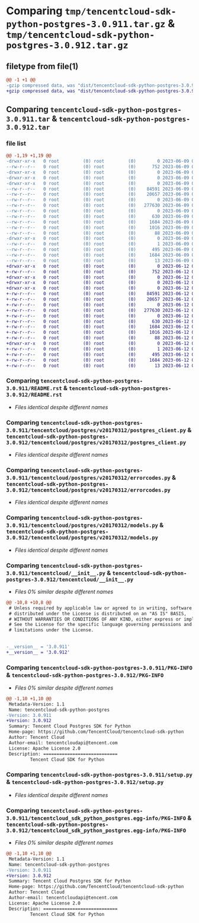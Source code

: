 # Comparing `tmp/tencentcloud-sdk-python-postgres-3.0.911.tar.gz` & `tmp/tencentcloud-sdk-python-postgres-3.0.912.tar.gz`

## filetype from file(1)

```diff
@@ -1 +1 @@
-gzip compressed data, was "dist/tencentcloud-sdk-python-postgres-3.0.911.tar", last modified: Fri Jun  9 02:24:38 2023, max compression
+gzip compressed data, was "dist/tencentcloud-sdk-python-postgres-3.0.912.tar", last modified: Mon Jun 12 03:09:25 2023, max compression
```

## Comparing `tencentcloud-sdk-python-postgres-3.0.911.tar` & `tencentcloud-sdk-python-postgres-3.0.912.tar`

### file list

```diff
@@ -1,19 +1,19 @@
-drwxr-xr-x   0 root         (0) root         (0)        0 2023-06-09 02:24:38.000000 tencentcloud-sdk-python-postgres-3.0.911/
--rw-r--r--   0 root         (0) root         (0)      752 2023-06-09 02:24:38.000000 tencentcloud-sdk-python-postgres-3.0.911/README.rst
-drwxr-xr-x   0 root         (0) root         (0)        0 2023-06-09 02:24:38.000000 tencentcloud-sdk-python-postgres-3.0.911/tencentcloud/
-drwxr-xr-x   0 root         (0) root         (0)        0 2023-06-09 02:24:38.000000 tencentcloud-sdk-python-postgres-3.0.911/tencentcloud/postgres/
-drwxr-xr-x   0 root         (0) root         (0)        0 2023-06-09 02:24:38.000000 tencentcloud-sdk-python-postgres-3.0.911/tencentcloud/postgres/v20170312/
--rw-r--r--   0 root         (0) root         (0)    84591 2023-06-09 02:24:38.000000 tencentcloud-sdk-python-postgres-3.0.911/tencentcloud/postgres/v20170312/postgres_client.py
--rw-r--r--   0 root         (0) root         (0)    20657 2023-06-09 02:24:38.000000 tencentcloud-sdk-python-postgres-3.0.911/tencentcloud/postgres/v20170312/errorcodes.py
--rw-r--r--   0 root         (0) root         (0)        0 2023-06-09 02:24:38.000000 tencentcloud-sdk-python-postgres-3.0.911/tencentcloud/postgres/v20170312/__init__.py
--rw-r--r--   0 root         (0) root         (0)   277630 2023-06-09 02:24:38.000000 tencentcloud-sdk-python-postgres-3.0.911/tencentcloud/postgres/v20170312/models.py
--rw-r--r--   0 root         (0) root         (0)        0 2023-06-09 02:24:38.000000 tencentcloud-sdk-python-postgres-3.0.911/tencentcloud/postgres/__init__.py
--rw-r--r--   0 root         (0) root         (0)      630 2023-06-09 02:24:38.000000 tencentcloud-sdk-python-postgres-3.0.911/tencentcloud/__init__.py
--rw-r--r--   0 root         (0) root         (0)     1684 2023-06-09 02:24:38.000000 tencentcloud-sdk-python-postgres-3.0.911/PKG-INFO
--rw-r--r--   0 root         (0) root         (0)     1016 2023-06-09 02:24:38.000000 tencentcloud-sdk-python-postgres-3.0.911/setup.py
--rw-r--r--   0 root         (0) root         (0)       88 2023-06-09 02:24:38.000000 tencentcloud-sdk-python-postgres-3.0.911/setup.cfg
-drwxr-xr-x   0 root         (0) root         (0)        0 2023-06-09 02:24:38.000000 tencentcloud-sdk-python-postgres-3.0.911/tencentcloud_sdk_python_postgres.egg-info/
--rw-r--r--   0 root         (0) root         (0)        1 2023-06-09 02:24:38.000000 tencentcloud-sdk-python-postgres-3.0.911/tencentcloud_sdk_python_postgres.egg-info/dependency_links.txt
--rw-r--r--   0 root         (0) root         (0)      495 2023-06-09 02:24:38.000000 tencentcloud-sdk-python-postgres-3.0.911/tencentcloud_sdk_python_postgres.egg-info/SOURCES.txt
--rw-r--r--   0 root         (0) root         (0)     1684 2023-06-09 02:24:38.000000 tencentcloud-sdk-python-postgres-3.0.911/tencentcloud_sdk_python_postgres.egg-info/PKG-INFO
--rw-r--r--   0 root         (0) root         (0)       13 2023-06-09 02:24:38.000000 tencentcloud-sdk-python-postgres-3.0.911/tencentcloud_sdk_python_postgres.egg-info/top_level.txt
+drwxr-xr-x   0 root         (0) root         (0)        0 2023-06-12 03:09:25.000000 tencentcloud-sdk-python-postgres-3.0.912/
+-rw-r--r--   0 root         (0) root         (0)      752 2023-06-12 03:09:24.000000 tencentcloud-sdk-python-postgres-3.0.912/README.rst
+drwxr-xr-x   0 root         (0) root         (0)        0 2023-06-12 03:09:25.000000 tencentcloud-sdk-python-postgres-3.0.912/tencentcloud/
+drwxr-xr-x   0 root         (0) root         (0)        0 2023-06-12 03:09:25.000000 tencentcloud-sdk-python-postgres-3.0.912/tencentcloud/postgres/
+drwxr-xr-x   0 root         (0) root         (0)        0 2023-06-12 03:09:25.000000 tencentcloud-sdk-python-postgres-3.0.912/tencentcloud/postgres/v20170312/
+-rw-r--r--   0 root         (0) root         (0)    84591 2023-06-12 03:09:24.000000 tencentcloud-sdk-python-postgres-3.0.912/tencentcloud/postgres/v20170312/postgres_client.py
+-rw-r--r--   0 root         (0) root         (0)    20657 2023-06-12 03:09:24.000000 tencentcloud-sdk-python-postgres-3.0.912/tencentcloud/postgres/v20170312/errorcodes.py
+-rw-r--r--   0 root         (0) root         (0)        0 2023-06-12 03:09:24.000000 tencentcloud-sdk-python-postgres-3.0.912/tencentcloud/postgres/v20170312/__init__.py
+-rw-r--r--   0 root         (0) root         (0)   277630 2023-06-12 03:09:24.000000 tencentcloud-sdk-python-postgres-3.0.912/tencentcloud/postgres/v20170312/models.py
+-rw-r--r--   0 root         (0) root         (0)        0 2023-06-12 03:09:24.000000 tencentcloud-sdk-python-postgres-3.0.912/tencentcloud/postgres/__init__.py
+-rw-r--r--   0 root         (0) root         (0)      630 2023-06-12 03:09:24.000000 tencentcloud-sdk-python-postgres-3.0.912/tencentcloud/__init__.py
+-rw-r--r--   0 root         (0) root         (0)     1684 2023-06-12 03:09:25.000000 tencentcloud-sdk-python-postgres-3.0.912/PKG-INFO
+-rw-r--r--   0 root         (0) root         (0)     1016 2023-06-12 03:09:24.000000 tencentcloud-sdk-python-postgres-3.0.912/setup.py
+-rw-r--r--   0 root         (0) root         (0)       88 2023-06-12 03:09:25.000000 tencentcloud-sdk-python-postgres-3.0.912/setup.cfg
+drwxr-xr-x   0 root         (0) root         (0)        0 2023-06-12 03:09:25.000000 tencentcloud-sdk-python-postgres-3.0.912/tencentcloud_sdk_python_postgres.egg-info/
+-rw-r--r--   0 root         (0) root         (0)        1 2023-06-12 03:09:25.000000 tencentcloud-sdk-python-postgres-3.0.912/tencentcloud_sdk_python_postgres.egg-info/dependency_links.txt
+-rw-r--r--   0 root         (0) root         (0)      495 2023-06-12 03:09:25.000000 tencentcloud-sdk-python-postgres-3.0.912/tencentcloud_sdk_python_postgres.egg-info/SOURCES.txt
+-rw-r--r--   0 root         (0) root         (0)     1684 2023-06-12 03:09:25.000000 tencentcloud-sdk-python-postgres-3.0.912/tencentcloud_sdk_python_postgres.egg-info/PKG-INFO
+-rw-r--r--   0 root         (0) root         (0)       13 2023-06-12 03:09:25.000000 tencentcloud-sdk-python-postgres-3.0.912/tencentcloud_sdk_python_postgres.egg-info/top_level.txt
```

### Comparing `tencentcloud-sdk-python-postgres-3.0.911/README.rst` & `tencentcloud-sdk-python-postgres-3.0.912/README.rst`

 * *Files identical despite different names*

### Comparing `tencentcloud-sdk-python-postgres-3.0.911/tencentcloud/postgres/v20170312/postgres_client.py` & `tencentcloud-sdk-python-postgres-3.0.912/tencentcloud/postgres/v20170312/postgres_client.py`

 * *Files identical despite different names*

### Comparing `tencentcloud-sdk-python-postgres-3.0.911/tencentcloud/postgres/v20170312/errorcodes.py` & `tencentcloud-sdk-python-postgres-3.0.912/tencentcloud/postgres/v20170312/errorcodes.py`

 * *Files identical despite different names*

### Comparing `tencentcloud-sdk-python-postgres-3.0.911/tencentcloud/postgres/v20170312/models.py` & `tencentcloud-sdk-python-postgres-3.0.912/tencentcloud/postgres/v20170312/models.py`

 * *Files identical despite different names*

### Comparing `tencentcloud-sdk-python-postgres-3.0.911/tencentcloud/__init__.py` & `tencentcloud-sdk-python-postgres-3.0.912/tencentcloud/__init__.py`

 * *Files 0% similar despite different names*

```diff
@@ -10,8 +10,8 @@
 # Unless required by applicable law or agreed to in writing, software
 # distributed under the License is distributed on an "AS IS" BASIS,
 # WITHOUT WARRANTIES OR CONDITIONS OF ANY KIND, either express or implied.
 # See the License for the specific language governing permissions and
 # limitations under the License.
 
 
-__version__ = '3.0.911'
+__version__ = '3.0.912'
```

### Comparing `tencentcloud-sdk-python-postgres-3.0.911/PKG-INFO` & `tencentcloud-sdk-python-postgres-3.0.912/PKG-INFO`

 * *Files 0% similar despite different names*

```diff
@@ -1,10 +1,10 @@
 Metadata-Version: 1.1
 Name: tencentcloud-sdk-python-postgres
-Version: 3.0.911
+Version: 3.0.912
 Summary: Tencent Cloud Postgres SDK for Python
 Home-page: https://github.com/TencentCloud/tencentcloud-sdk-python
 Author: Tencent Cloud
 Author-email: tencentcloudapi@tencent.com
 License: Apache License 2.0
 Description: ============================
         Tencent Cloud SDK for Python
```

### Comparing `tencentcloud-sdk-python-postgres-3.0.911/setup.py` & `tencentcloud-sdk-python-postgres-3.0.912/setup.py`

 * *Files identical despite different names*

### Comparing `tencentcloud-sdk-python-postgres-3.0.911/tencentcloud_sdk_python_postgres.egg-info/PKG-INFO` & `tencentcloud-sdk-python-postgres-3.0.912/tencentcloud_sdk_python_postgres.egg-info/PKG-INFO`

 * *Files 0% similar despite different names*

```diff
@@ -1,10 +1,10 @@
 Metadata-Version: 1.1
 Name: tencentcloud-sdk-python-postgres
-Version: 3.0.911
+Version: 3.0.912
 Summary: Tencent Cloud Postgres SDK for Python
 Home-page: https://github.com/TencentCloud/tencentcloud-sdk-python
 Author: Tencent Cloud
 Author-email: tencentcloudapi@tencent.com
 License: Apache License 2.0
 Description: ============================
         Tencent Cloud SDK for Python
```

